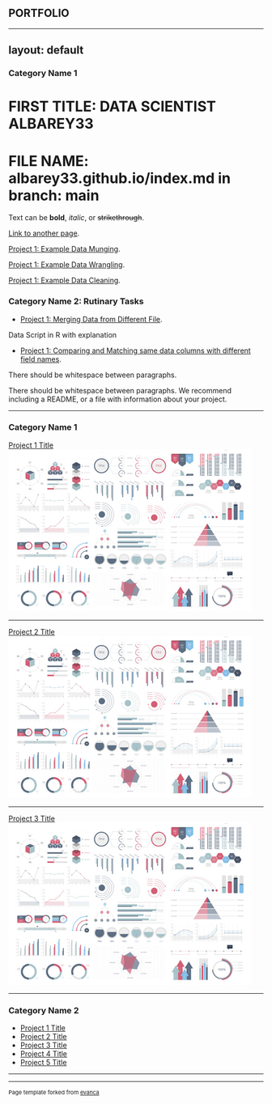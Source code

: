 ## PORTFOLIO

---
layout: default
---

### Category Name 1

# FIRST TITLE: DATA SCIENTIST ALBAREY33

# FILE NAME:  albarey33.github.io/index.md in branch: main

Text can be **bold**, _italic_, or ~~strikethrough~~.

[Link to another page](./another-page.html).

[Project 1: Example Data Munging](./another-page.html).

[Project 1: Example Data Wrangling](./another-page.html).

[Project 1: Example Data Cleaning](./another-page.html).

### Category Name 2: Rutinary Tasks

- [Project 1: Merging Data from Different File](./another-page.html).

Data Script in R with explanation

- [Project 1: Comparing and Matching same data columns with different field names](./another-page.html).

There should be whitespace between paragraphs.

There should be whitespace between paragraphs. We recommend including a README, or a file with information about your project.

---

### Category Name 1 

[Project 1 Title](/sample_page)
<img src="images/dummy_thumbnail.jpg?raw=true"/>

---
[Project 2 Title](/pdf/sample_presentation.pdf)
<img src="images/dummy_thumbnail.jpg?raw=true"/>

---
[Project 3 Title](http://example.com/)
<img src="images/dummy_thumbnail.jpg?raw=true"/>

---

### Category Name 2

- [Project 1 Title](http://example.com/)
- [Project 2 Title](http://example.com/)
- [Project 3 Title](http://example.com/)
- [Project 4 Title](http://example.com/)
- [Project 5 Title](http://example.com/)

---




---
<p style="font-size:11px">Page template forked from <a href="https://github.com/evanca/quick-portfolio">evanca</a></p>
<!-- Remove above link if you don't want to attibute -->
